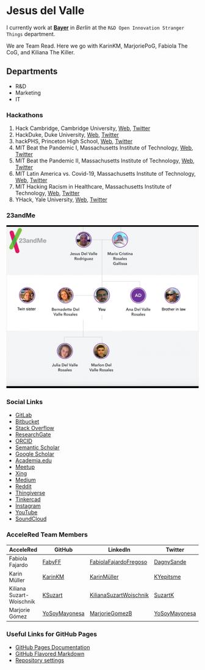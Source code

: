 # Jesus del Valle

I currently work at **[Bayer](https://www.bayer.com)** in _Berlin_ at the `R&D Open Innovation Stranger Things` department. 

We are Team Read. Here we go with KarinKM, MarjoriePoG, Fabiola The CoG, and Kiliana The Killer.

## Departments

- R&D
- Marketing
- IT

### Hackathons

1. Hack Cambridge, Cambridge University, [Web](https://hackcambridge.com), [Twitter](https://twitter.com/Hack_Cambridge)
2. HackDuke, Duke University, [Web](https://hackduke.org), [Twitter](https://twitter.com/HackDuke)
3. hackPHS, Princeton High School, [Web](https://hackphs.tech), [Twitter](https://twitter.com/theHackPhs)
4. MIT Beat the Pandemic I, Massachusetts Institute of Technology, [Web](https://covid19challenge.mit.edu/beat-the-pandemic/), [Twitter](https://twitter.com/MITvsCOVID19)
5. MIT Beat the Pandemic II, Massachusetts Institute of Technology, [Web](https://covid19challenge.mit.edu/beat-the-pandemic-2/), [Twitter](https://twitter.com/MITvsCOVID19)
6. MIT Latin America vs. Covid-19, Massachusetts Institute of Technology, [Web](https://covid19challenge.mit.edu/latam-vs-covid19/), [Twitter](https://twitter.com/MITvsCOVID19)
7. MIT Hacking Racism in Healthcare, Massachusetts Institute of Technology, [Web](https://hackingracism.mit.edu), [Twitter](https://twitter.com/MITHackRacism)
8. YHack, Yale University, [Web](https://www.yhack.org), [Twitter](https://twitter.com/YaleHack)

### 23andMe

![23andMe](images/tree.png)

### Social Links

- [GitLab](https://gitlab.com/yeysus)
- [Bitbucket](https://bitbucket.org/yeysus/)
- [Stack Overflow](https://stackexchange.com/users/9531598/jesus-del-valle)
- [ResearchGate](https://www.researchgate.net/profile/Jesus_Del_Valle)
- [ORCID](https://orcid.org/0000-0001-5998-6298)
- [Semantic Scholar](https://www.semanticscholar.org/author/J.-Del-Valle/50606902)
- [Google Scholar](https://scholar.google.com/citations?user=_nI0_wMAAAAJ&hl=en)
- [Academia.edu](https://bayer.academia.edu/JesusdelValle)
- [Meetup](https://www.meetup.com/members/45080772/)
- [Xing](https://www.xing.com/profile/Jesus_delValle/cv)
- [Medium](https://medium.com/@yeysus)
- [Reddit](https://www.reddit.com/user/jesusdelvalle/)
- [Thingiverse](https://www.thingiverse.com/yeysus/designs)
- [Tinkercad](https://www.tinkercad.com/users/g8IvGd2EvDb-jesus-del-valle/)
- [Instagram](https://www.instagram.com/jesusdelvaller/)
- [YouTube](https://www.youtube.com/channel/UC2suGh_JaOFOUMs3gg1iIXA)
- [SoundCloud](https://soundcloud.com/yeysus)

### AcceleRed Team Members

| AcceleRed | GitHub | LinkedIn | Twitter |
| --- | --- | --- | --- |
| Fabiola Fajardo | [FabyFF](https://fabyff.github.io) | [FabiolaFajardoFregoso](https://www.linkedin.com/in/fabiola-fajardo-fregoso-74432a19/) | [DagnySande](https://twitter.com/dagnysande) |
| Karin Müller | [KarinKM](https://karinkm.github.io) | [KarinMüller](https://www.linkedin.com/in/karin-müller-078a201a3/) | [KYepitsme](https://twitter.com/KYepitsme) |
| Kiliana Suzart-Woischnik | [KSuzart](https://ksuzart.github.io) | [KilianaSuzartWoischnik](https://www.linkedin.com/in/kiliana-suzart-woischnik-b4353a66/) | [SuzartK](https://twitter.com/suzartk?lang=en) |
| Marjorie Gómez | [YoSoyMayonesa](https://yosoymayonesa.github.io) | [MarjorieGomezB](https://www.linkedin.com/in/marjorie-gomez-mgb/) | [YoSoyMayonesa](https://twitter.com/YoSoyMayonesa) |

### Useful Links for GitHub Pages

- [GitHub Pages Documentation](https://docs.github.com/categories/github-pages-basics/)
- [GitHub Flavored Markdown](https://guides.github.com/features/mastering-markdown/)
- [Repository settings](https://github.com/yeysus/yeysus.github.io/settings)

